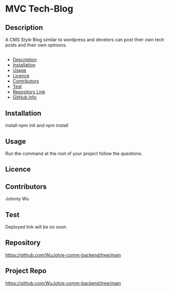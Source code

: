 # MVC Tech-Blog

## Description
A CMS Style Blog similar to wordpress and develors can post their own tech posts and their own opinions.

##
- [Description](#Description)
- [Installation](#Installation)
- [Usage](#Usage)
- [Licence](#Licence)
- [Contributors](#Contributors)
- [Test](#Test)
- [Repository Link](#Repository)
- [GitHub Info](#GitHub) 

## Installation
install npm init and npm install

## Usage
Run the command at the root of your project follow the questions.
## Licence

## Contributors
Johnny Wu

## Test
Deployed link will be on soon

## Repository
https://github.com/WuJoh/e-comm-backend/tree/main

## Project Repo
https://github.com/WuJoh/e-comm-backend/tree/main
